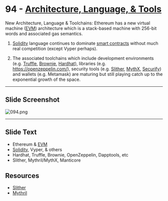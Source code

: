 # 94 - [Architecture, Language, & Tools](Architecture,%20Language,%20&%20Tools.md)

New Architecture, Language & Toolchains: Ethereum has a new virtual machine ([EVM](EVM.md)) architecture which is a stack-based machine with 256-bit words and associated gas semantics. 

1. [Solidity](https://docs.soliditylang.org/en/v0.8.9/) language continues to dominate [smart contracts](Smart%20Contracts.md) without much real competition (except Vyper perhaps). 
    
2. The associated toolchains which include development environments (e.g. [Truffle](https://www.trufflesuite.com/), [Brownie](https://www.browniesuite.com/en/p/homepage), [Hardhat](https://hardhat.org/)), libraries (e.g. https://openzeppelin.com/), security tools (e.g. [Slither](https://github.com/crytic/slither), [MythX](https://mythx.io/), [Securify](https://www.securify.nl)) and wallets (e.g. Metamask) are maturing but still playing catch up to the exponential growth of the space.

___
## Slide Screenshot
![094.png](../images/ethereum101/094.png)
___
## Slide Text
- Ethereum & [EVM](EVM.md)
- [Solidity](Solidity.md), Vyper, & others
- Hardhat, Truffle, Brownie, OpenZeppelin, Dapptools, etc
- Slither, Mythril/MythX, Manticore 

## Resources
- [Slither](https://github.com/crytic/slither)
- [Mythril](https://github.com/ConsenSys/mythril)

